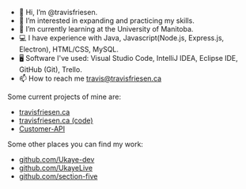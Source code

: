 - 👋 Hi, I’m @travisfriesen.
- 👀 I’m interested in expanding and practicing my skills.
- 🌱 I’m currently learning at the University of Manitoba.
- 💻 I have experience with Java, Javascript(Node.js, Express.js, Electron), HTML/CSS, MySQL.
- 🖥️ Software I've used: Visual Studio Code, IntelliJ IDEA, Eclipse IDE, GitHub (Git), Trello.
- 📫 How to reach me [travis@travisfriesen.ca](mailto:travis@travisfriesen.ca)

Some current projects of mine are:
- [travisfriesen.ca](https://travisfriesen.ca)
- [travisfriesen.ca (code)](https://github.com/travisfriesen/travisfriesen-ca)
- [Customer-API](https://github.com/travisfriesen/customer-api)


Some other places you can find my work:
- [github.com/Ukaye-dev](https://github.com/ukaye-dev)
- [github.com/UkayeLive](https://github.com/UkayeLive/)
- [github.com/section-five](https://github.com/section-five/)

<!---
travisfriesen/travisfriesen is a ✨ special ✨ repository because its `README.md` (this file) appears on your GitHub profile.
You can click the Preview link to take a look at your changes.
--->
